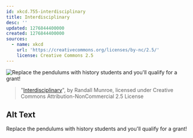 ```yaml
---
id: xkcd.755-interdisciplinary
title: Interdisciplinary
desc: ''
updated: 1276844400000
created: 1276844400000
sources:
  - name: xkcd
    url: 'https://creativecommons.org/licenses/by-nc/2.5/'
    license: Creative Commons 2.5
---
```

![Replace the pendulums with history students and you'll qualify for a grant!](https://imgs.xkcd.com/comics/interdisciplinary.png)
> "[Interdisciplinary](https://xkcd.com/755/)", by Randall Munroe, licensed under Creative Commons Attribution-NonCommercial 2.5 License

## Alt Text
Replace the pendulums with history students and you'll qualify for a grant!
